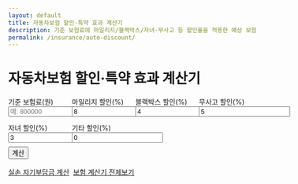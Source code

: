 ```yaml
---
layout: default
title: 자동차보험 할인·특약 효과 계산기
description: 기준 보험료에 마일리지/블랙박스/자녀·무사고 등 할인율을 적용한 예상 보험료를 계산합니다.
permalink: /insurance/auto-discount/
---
```


# 자동차보험 할인·특약 효과 계산기

<form id="auto" onsubmit="event.preventDefault();autoCalc();">
  <div style="display:grid;grid-template-columns:repeat(4,minmax(0,1fr));gap:12px">
    <label>기준 보험료(원) <input type="number" id="base" placeholder="예: 800000" required></label>
    <label>마일리지 할인(%) <input type="number" id="mile" step="0.1" value="8"></label>
    <label>블랙박스 할인(%) <input type="number" id="bb" step="0.1" value="4"></label>
    <label>무사고 할인(%) <input type="number" id="ns" step="0.1" value="5"></label>
    <label>자녀 할인(%) <input type="number" id="kid" step="0.1" value="3"></label>
    <label>기타 할인(%) <input type="number" id="etc" step="0.1" value="0"></label>
  </div>
  <button class="btn" style="margin-top:8px">계산</button>
</form>

<div id="auto-out" class="result-box"></div>

<!-- 교차 링크 2개 -->
<div class="btn-row" style="display:flex;gap:8px;flex-wrap:wrap;margin-top:16px">
  <a class="btn" href="/insurance/health-copay/">실손 자기부담금 계산</a>
  <a class="btn ghost" href="/insurance/">보험 계산기 전체보기</a>
</div>

<script>
const fnum = n => (Math.round(n)).toLocaleString('ko-KR');
function autoCalc(){
  const base = Number(document.getElementById('base').value)||0;
  if (!base){ alert('기준 보험료를 입력하세요.'); return; }
  const rates = ['mile','bb','ns','kid','etc'].map(id => (Number(document.getElementById(id).value)||0)/100);
  // 중복 할인은 보수적으로 "연쇄 곱" 적용
  const discounted = rates.reduce((acc,r)=> acc*(1-r), base);
  const totalDisc = (1 - discounted/base) * 100;
  document.getElementById('auto-out').classList.add('show');
  document.getElementById('auto-out').innerHTML = `
    <div class="card p-3"><div class="title">예상 보험료</div>
      <ul>
        <li>총 할인율(보수적 추정): ${totalDisc.toFixed(2)} %</li>
        <li><strong>적용 후 보험료:</strong> ${fnum(discounted)} 원</li>
      </ul>
      <small class="muted">※ 실제 할인은 보험사/특약 조건에 따라 달라질 수 있습니다.</small>
    </div>`;
}
</script>
